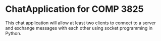 # ChatApplication for COMP 3825

This chat application will allow at least two clients to connect to a server and exchange messages with each other using socket programming in Python.
